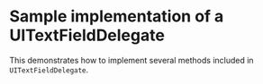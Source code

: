 # Sample implementation of a UITextFieldDelegate

This demonstrates how to implement several methods included in `UITextFieldDelegate`.